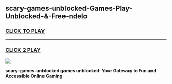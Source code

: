
## scary-games-unblocked-Games-Play-Unblocked-&-Free-ndelo
<h3>
<a href="https://premium76.site?title=scary-games-unblocked&ref=24A">CLICK TO PLAY</a></h3>
<hr>

<h3>
<a href="https://premium76.site?title=scary-games-unblocked&ref=24A">CLICK 2 PLAY</a>
  
</h3>

<a href="https://premium76.site?title=scary-games-unblocked&ref=24A"><img src="https://clearcache.store/games.png"></a>


**scary-games-unblocked games unblocked: Your Gateway to Fun and Accessible Online Gaming**
